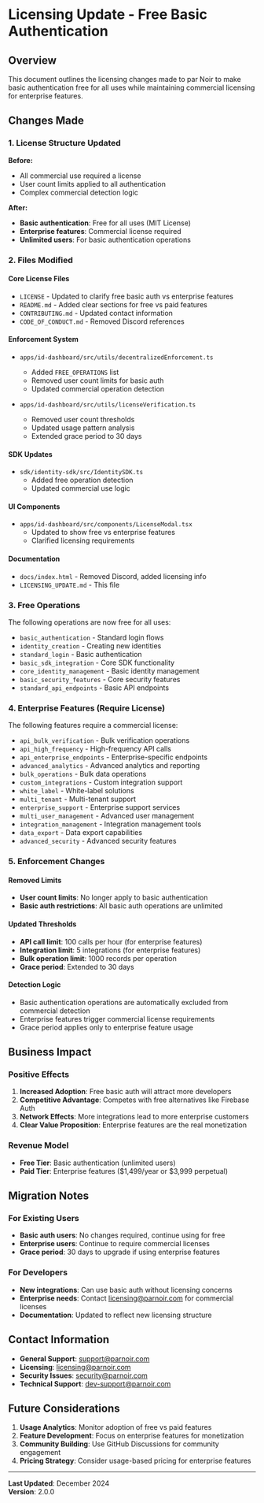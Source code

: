 # Licensing Update - Free Basic Authentication

## Overview

This document outlines the licensing changes made to par Noir to make basic authentication free for all uses while maintaining commercial licensing for enterprise features.

## Changes Made

### 1. License Structure Updated

**Before:**
- All commercial use required a license
- User count limits applied to all authentication
- Complex commercial detection logic

**After:**
- **Basic authentication**: Free for all uses (MIT License)
- **Enterprise features**: Commercial license required
- **Unlimited users**: For basic authentication operations

### 2. Files Modified

#### Core License Files
- `LICENSE` - Updated to clarify free basic auth vs enterprise features
- `README.md` - Added clear sections for free vs paid features
- `CONTRIBUTING.md` - Updated contact information
- `CODE_OF_CONDUCT.md` - Removed Discord references

#### Enforcement System
- `apps/id-dashboard/src/utils/decentralizedEnforcement.ts`
  - Added `FREE_OPERATIONS` list
  - Removed user count limits for basic auth
  - Updated commercial operation detection

- `apps/id-dashboard/src/utils/licenseVerification.ts`
  - Removed user count thresholds
  - Updated usage pattern analysis
  - Extended grace period to 30 days

#### SDK Updates
- `sdk/identity-sdk/src/IdentitySDK.ts`
  - Added free operation detection
  - Updated commercial use logic

#### UI Components
- `apps/id-dashboard/src/components/LicenseModal.tsx`
  - Updated to show free vs enterprise features
  - Clarified licensing requirements

#### Documentation
- `docs/index.html` - Removed Discord, added licensing info
- `LICENSING_UPDATE.md` - This file

### 3. Free Operations

The following operations are now free for all uses:

- `basic_authentication` - Standard login flows
- `identity_creation` - Creating new identities
- `standard_login` - Basic authentication
- `basic_sdk_integration` - Core SDK functionality
- `core_identity_management` - Basic identity management
- `basic_security_features` - Core security features
- `standard_api_endpoints` - Basic API endpoints

### 4. Enterprise Features (Require License)

The following features require a commercial license:

- `api_bulk_verification` - Bulk verification operations
- `api_high_frequency` - High-frequency API calls
- `api_enterprise_endpoints` - Enterprise-specific endpoints
- `advanced_analytics` - Advanced analytics and reporting
- `bulk_operations` - Bulk data operations
- `custom_integrations` - Custom integration support
- `white_label` - White-label solutions
- `multi_tenant` - Multi-tenant support
- `enterprise_support` - Enterprise support services
- `multi_user_management` - Advanced user management
- `integration_management` - Integration management tools
- `data_export` - Data export capabilities
- `advanced_security` - Advanced security features

### 5. Enforcement Changes

#### Removed Limits
- **User count limits**: No longer apply to basic authentication
- **Basic auth restrictions**: All basic auth operations are unlimited

#### Updated Thresholds
- **API call limit**: 100 calls per hour (for enterprise features)
- **Integration limit**: 5 integrations (for enterprise features)
- **Bulk operation limit**: 1000 records per operation
- **Grace period**: Extended to 30 days

#### Detection Logic
- Basic authentication operations are automatically excluded from commercial detection
- Enterprise features trigger commercial license requirements
- Grace period applies only to enterprise feature usage

## Business Impact

### Positive Effects
1. **Increased Adoption**: Free basic auth will attract more developers
2. **Competitive Advantage**: Competes with free alternatives like Firebase Auth
3. **Network Effects**: More integrations lead to more enterprise customers
4. **Clear Value Proposition**: Enterprise features are the real monetization

### Revenue Model
- **Free Tier**: Basic authentication (unlimited users)
- **Paid Tier**: Enterprise features ($1,499/year or $3,999 perpetual)

## Migration Notes

### For Existing Users
- **Basic auth users**: No changes required, continue using for free
- **Enterprise users**: Continue to require commercial licenses
- **Grace period**: 30 days to upgrade if using enterprise features

### For Developers
- **New integrations**: Can use basic auth without licensing concerns
- **Enterprise needs**: Contact licensing@parnoir.com for commercial licenses
- **Documentation**: Updated to reflect new licensing structure

## Contact Information

- **General Support**: support@parnoir.com
- **Licensing**: licensing@parnoir.com
- **Security Issues**: security@parnoir.com
- **Technical Support**: dev-support@parnoir.com

## Future Considerations

1. **Usage Analytics**: Monitor adoption of free vs paid features
2. **Feature Development**: Focus on enterprise features for monetization
3. **Community Building**: Use GitHub Discussions for community engagement
4. **Pricing Strategy**: Consider usage-based pricing for enterprise features

---

**Last Updated**: December 2024  
**Version**: 2.0.0

